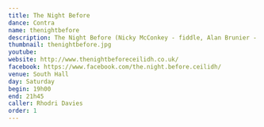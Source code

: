 ```yaml
---
title: The Night Before
dance: Contra
name: thenightbefore
description: The Night Before (Nicky McConkey - fiddle, Alan Brunier - accordion, Adam Griffin - guitar) are a Coventry-based folk dance band who play an exciting range of energetic and fun tunes for ceilidhs, contra and Playford dances. Inspired by an eclectic range of folk music from North America and Europe, their energetic and vibrant sound combines the lyrical tune, delicious harmonies and driving rhythm of fiddle, accordion and guitar. Their love of folk dancing brings out the best in the tunes they love to play.
thumbnail: thenightbefore.jpg
youtube: 
website: http://www.thenightbeforeceilidh.co.uk/
facebook: https://www.facebook.com/the.night.before.ceilidh/
venue: South Hall
day: Saturday
begin: 19h00
end: 21h45
caller: Rhodri Davies
order: 1
---
```

